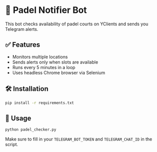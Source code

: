 # 🏓 Padel Notifier Bot

This bot checks availability of padel courts on YClients and sends you Telegram alerts.

## ✅ Features
- Monitors multiple locations
- Sends alerts only when slots are available
- Runs every 5 minutes in a loop
- Uses headless Chrome browser via Selenium

## 🛠 Installation

```bash
pip install -r requirements.txt
```

## 🚀 Usage

```bash
python padel_checker.py
```

Make sure to fill in your `TELEGRAM_BOT_TOKEN` and `TELEGRAM_CHAT_ID` in the script.
